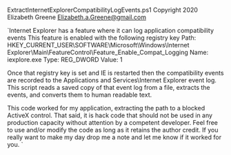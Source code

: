 ExtractInternetExplorerCompatibilityLogEvents.ps1
Copyright 2020 Elizabeth Greene <Elizabeth.a.Greene@gmail.com> 

`Internet Explorer has a feature where it can log application compatibility events
This feature is enabled with the following registry key
Path: HKEY_CURRENT_USER\SOFTWARE\Microsoft\Windows\Internet Explorer\Main\FeatureControl\Feature_Enable_Compat_Logging
Name: iexplore.exe
Type: REG_DWORD
Value: 1

Once that registry key is set and IE is restarted then the compatibility events are recorded to the Applications and Services\Internet Explorer event log.
This script reads a saved copy of that event log from a file, extracts the events, and converts them to human readable text.

This code worked for my application, extracting the path to a blocked ActiveX control.  That said, it is hack code that should not be used in any production capacity without attention by a competent developer.  Feel free to use and/or modify the code as long as it retains the author credit.  If you really want to make my day drop me a note and let me know if it worked for you.
`
